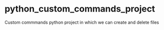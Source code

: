 # python_custom_commands_project
Custom commmands python project in which we can create and delete files
